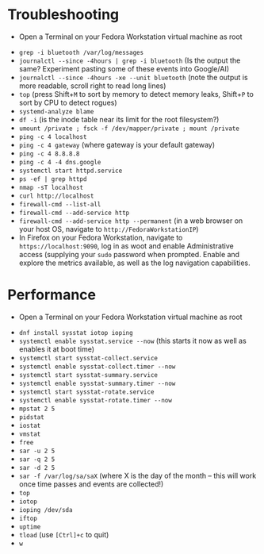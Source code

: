 # Troubleshooting
   * Open a Terminal on your Fedora Workstation virtual machine as root
   - `grep -i bluetooth /var/log/messages` 
   - `journalctl --since -4hours | grep -i bluetooth` (Is the output the same? Experiment pasting some of these events into Google/AI)
   - `journalctl --since -4hours -xe --unit bluetooth` (note the output is more readable, scroll right to read long lines)
   - `top` (press Shift+`M` to sort by memory to detect memory leaks, Shift+`P` to sort by CPU to detect rogues)
   - `systemd-analyze blame`
   - `df -i` (is the inode table near its limit for the root filesystem?)
   - `umount /private ; fsck -f /dev/mapper/private ; mount /private`
   - `ping -c 4 localhost`
   - `ping -c 4 gateway` (where gateway is your default gateway)
   - `ping -c 4 8.8.8.8`
   - `ping -c 4 -4 dns.google`
   - `systemctl start httpd.service`
   - `ps -ef | grep httpd`
   - `nmap -sT localhost` 
   - `curl http://localhost`
   - `firewall-cmd --list-all`
   - `firewall-cmd --add-service http`
   - `firewall-cmd --add-service http --permanent` (in a web browser on your host OS, navigate to `http://FedoraWorkstationIP`)
   - In Firefox on your Fedora Workstation, navigate to `https://localhost:9090`, log in as woot and enable Administrative access (supplying your `sudo` password when prompted. Enable and explore the metrics available, as well as the log navigation capabilities.

# Performance
   * Open a Terminal on your Fedora Workstation virtual machine as root
   - `dnf install sysstat iotop ioping`
   - `systemctl enable sysstat.service --now` (this starts it now as well as enables it at boot time)
   - `systemctl start sysstat-collect.service`
   - `systemctl enable sysstat-collect.timer --now`
   - `systemctl start sysstat-summary.service`
   - `systemctl enable sysstat-summary.timer --now`
   - `systemctl start sysstat-rotate.service`
   - `systemctl enable sysstat-rotate.timer --now`
   - `mpstat 2 5`
   - `pidstat`
   - `iostat`
   - `vmstat`
   - `free`
   - `sar -u 2 5`
   - `sar -q 2 5`
   - `sar -d 2 5`
   - `sar -f /var/log/sa/saX` (where X is the day of the month – this will work once time passes and events are collected!)
   - `top`
   - `iotop`
   - `ioping /dev/sda`
   - `iftop`
   - `uptime`
   - `tload` (use `[Ctrl]+c` to quit)
   - `w` 
